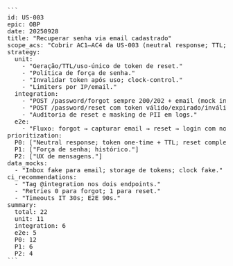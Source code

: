 <pre>```
id: US-003
epic: OBP
date: 20250928
title: "Recuperar senha via email cadastrado"
scope_acs: "Cobrir AC1–AC4 da US-003 (neutral response; TTL; uso único; força de senha)."
strategy:
  unit:
    - "Geração/TTL/uso-único de token de reset."
    - "Política de força de senha."
    - "Invalidar token após uso; clock-control."
    - "Limiters por IP/email."
  integration:
    - "POST /password/forgot sempre 200/202 + email (mock inbox)."
    - "POST /password/reset com token válido/expirado/inválido."
    - "Auditoria de reset e masking de PII em logs."
  e2e:
    - "Fluxo: forgot → capturar email → reset → login com nova senha; token inválido bloqueado."
prioritization:
  P0: ["Neutral response; token one-time + TTL; reset completo."]
  P1: ["Força de senha; histórico."]
  P2: ["UX de mensagens."]
data_mocks:
  - "Inbox fake para email; storage de tokens; clock fake."
ci_recommendations:
  - "Tag @integration nos dois endpoints."
  - "Retries 0 para forgot; 1 para reset."
  - "Timeouts IT 30s; E2E 90s."
summary:
  total: 22
  unit: 11
  integration: 6
  e2e: 5
  P0: 12
  P1: 6
  P2: 4
```</pre>
